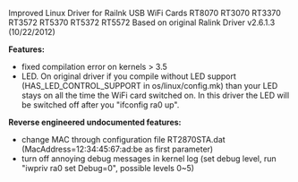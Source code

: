 Improved Linux Driver for Railnk USB WiFi Cards RT8070 RT3070 RT3370 RT3572 RT5370 RT5372 RT5572
Based on original Ralink Driver v2.6.1.3 (10/22/2012)

<b>Features:</b><br>
* fixed compilation error on kernels > 3.5<br>
* LED. On original driver if you compile without LED support (HAS_LED_CONTROL_SUPPORT in os/linux/config.mk) than your LED stays on all the time the WiFi card switched on. In this driver the LED will be switched off after you "ifconfig ra0 up".<br>

<b>Reverse engineered undocumented features:</b>
* change MAC through configuration file RT2870STA.dat (MacAddress=12:34:45:67:ad:be as first parameter)
* turn off annoying debug messages in kernel log (set debug level, run "iwpriv ra0 set Debug=0", possible levels 0~5)
